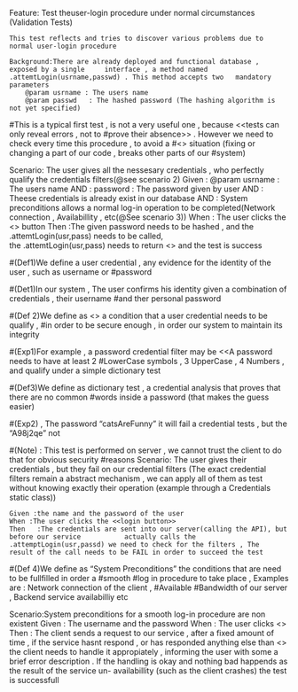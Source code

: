 Feature: Test theuser-login procedure under normal circumstances (Validation Tests)

	This test reflects and tries to discover various problems due to normal user-login procedure

	Background:There are already deployed and functional database , exposed by a single 	interface , a method named .attemtLogin(usrname,passwd) . This method accepts two 	mandatory parameters 
		@param usrname : The users name
		@param passwd   : The hashed password (The hashing algorithm is not yet specified)
            

#This is a typical first test , is not a very useful one , because <<tests can only reveal errors , not to #prove their absence>> . However we need to check every time this procedure , to avoid a #<<whack-a-mole>> situation (fixing or changing a part of our code , breaks other parts of our #system)

Scenario: The user gives all the nessesary credentials , who perfectly qualify the credentials filters(@see scenario 2)
  Given : @param usrname : The users name
  AND  : password  : The password given by user
  AND  : Theese credentials is already exist in our database
  AND  : System preconditions allows a normal log-in operation to be 						completed(Network connection , Availabillity , etc(@See scenario 3))
  When : The user clicks the <<log in>> button
  Then  :The given password needs to be hashed , and the .attemtLogin(usr,pass) needs to be called, 	
		the .attemtLogin(usr,pass) needs to return <<success>> and the test is success
	



#(Def1)We define a user credential , any evidence for the identity of the user , such as username or #password

#(Det1)In our system , The user confirms his identity given a combination of credentials , their username #and ther personal password

#(Def 2)We define as <<credential filter>> a condition that a user credential needs to be qualify , #in order to be secure enough , in order our system to maintain its integrity

#(Exp1)For example , a password credential filter may be <<A password needs to have at least 2 #LowerCase symbols , 3 UpperCase , 4 Numbers , and qualify under a simple dictionary test

#(Def3)We define as dictionary test , a credential analysis that proves that there are no common #words inside a password (that makes the guess easier)

#(Exp2) , The password “catsAreFunny”  it will fail a credential tests , but the “A98j2qe” not

#(Note) : This test is performed on server , we cannot trust the client to do that for obvious security #reasons
Scenario: The user gives their credentials , but they fail on our credential filters (The exact 	credential filters remain a abstract mechanism , we can apply all of them as test without 	knowing exactly their operation (example through a Credentials static class))
 	
	Given :the name and the password of the user
  	When :The user clicks the <<login button>>
  	Then   :The credentials are sent into our server(calling the API), but before our service 			actually calls the .attemptLogin(usr,passd) we need to check for the filters , The 			result of the call needs to be FAIL in order to succeed the test
	


#(Def 4)We define as “System Preconditions” the conditions that are need to be fullfilled in order a #smooth #log in procedure to take place , Examples are : Network connection of the client , #Available #Bandwidth of our server , Backend service availabilliy etc

Scenario:System preconditions for a smooth log-in procedure are non existent
  Given : The username and the password
  When : The user clicks <<log in>> 
  Then  : The client sends a request to our service , after a fixed amount of time , if the service hasnt 		respond , or has responded anything else than <<SUCCESS>> the client needs to 		handle it appropiately , informing the user with some a brief error description . If the 
		handling is okay and nothing bad happends as the result of the service un-			availabillity (such as the client crashes) the test is successfull


